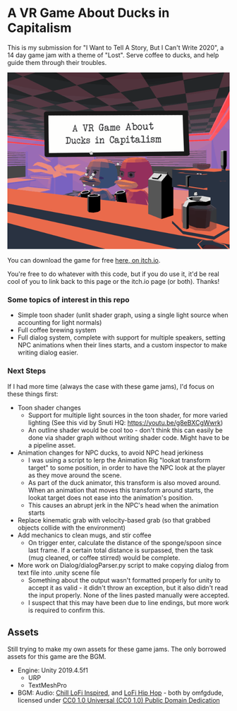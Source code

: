 # A VR Game About Ducks in Capitalism

This is my submission for "I Want to Tell A Story, But I Can't Write 2020", a 14 day game jam with a theme of "Lost". Serve coffee to ducks, and help guide them through their troubles. 

<p align="center">
    <img src="./ReadmeContents/coverart.gif">
</p>

You can download the game for free [here, on itch.io](https://request.itch.io/a-vr-game-about-ducks-in-capitalism). 

You're free to do whatever with this code, but if you do use it, it'd be real cool of you to link back to this page or the itch.io page (or both). Thanks!

### Some topics of interest in this repo

  * Simple toon shader (unlit shader graph, using a single light source when accounting for light normals)
  * Full coffee brewing system
  * Full dialog system, complete with support for multiple speakers, setting NPC animations when their lines starts, and a custom inspector to make writing dialog easier.
  
### Next Steps

If I had more time (always the case with these game jams), I'd focus on these things first:
  * Toon shader changes
    * Support for multiple light sources in the toon shader, for more varied lighting (See this vid by Snuti HQ: https://youtu.be/g8eBXCgWwrk)
    * An outline shader would be cool too - don't think this can easily be done via shader graph without writing shader code. Might have to be a pipeline asset.
  * Animation changes for NPC ducks, to avoid NPC head jerkiness
    * I was using a script to lerp the Animation Rig "lookat transform target" to some position, in order to have the NPC look at the player as they move around the scene. 
    * As part of the duck animator, this transform is also moved around. When an animation that moves this transform around starts, the lookat target does not ease into the animation's position. 
    * This causes an abrupt jerk in the NPC's head when the animation starts
  * Replace kinematic grab with velocity-based grab (so that grabbed objects collide with the environment)
  * Add mechanics to clean mugs, and stir coffee 
    * On trigger enter, calculate the distance of the sponge/spoon since last frame. If a certain total distance is surpassed, then the task (mug cleaned, or coffee stirred) would be complete.
  * More work on Dialog/dialogParser.py script to make copying dialog from text file into .unity scene file
    * Something about the output wasn't formatted properly for unity to accept it as valid - it didn't throw an exception, but it also didn't read the input properly. None of the lines pasted manually were accepted.
    * I suspect that this may have been due to line endings, but more work is required to confirm this. 
  
## Assets

Still trying to make my own assets for these game jams. The only borrowed assets for this game are the BGM.

  * Engine: Unity 2019.4.5f1
	  * URP
	  * TextMeshPro
  * BGM: Audio: [Chill LoFi Inspired](https://opengameart.org/content/chill-lofi-inspired), and [LoFi Hip Hop](https://opengameart.org/content/lofi-hip-hop) - both by omfgdude, licensed under [CC0 1.0 Universal (CC0 1.0) Public Domain Dedication](https://creativecommons.org/publicdomain/zero/1.0/)
